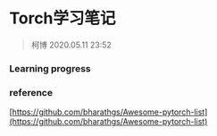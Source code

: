 # Torch学习笔记
> 柯博 2020.05.11 23:52

### Learning progress


### reference
[https://github.com/bharathgs/Awesome-pytorch-list](https://github.com/bharathgs/Awesome-pytorch-list)  